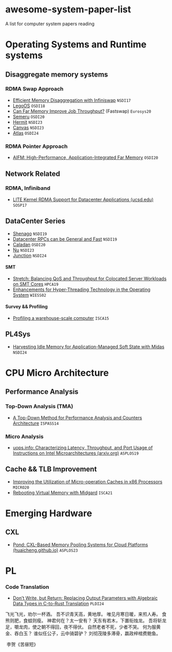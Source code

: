 # awesome-system-paper-list
A list for computer system papers reading

# Operating Systems and Runtime systems

## Disaggregate memory systems

### RDMA Swap Approach

- [Efficient Memory Disaggregation with Infiniswap](https://www.usenix.org/system/files/conference/nsdi17/nsdi17-gu.pdf)  `NSDI17`
- [LegoOS](https://www.usenix.org/system/files/osdi18-shan.pdf) `OSDI18`
- [Can Far Memory Improve Job Throughput?](https://dl.acm.org/doi/pdf/10.1145/3342195.3387522)  (Fastswap)  `Eurosys20`
- [Semeru](https://par.nsf.gov/servlets/purl/10227338) `OSDI20`
- [Hermit](https://www.usenix.org/system/files/nsdi23-qiao.pdf) `NSDI23`
- [Canvas](https://www.usenix.org/system/files/nsdi23-wang-chenxi.pdf) `NSDI23`
- [Atlas](https://www.usenix.org/system/files/osdi24-chen-lei.pdf) `OSDI24`

### RDMA Pointer Approach

- [AIFM: High-Performance, Application-Integrated Far Memory](https://www.usenix.org/system/files/osdi20-ruan.pdf) `OSDI20`

## Network Related

### RDMA, Infiniband

- [LITE Kernel RDMA Support for Datacenter Applications (ucsd.edu)](https://cseweb.ucsd.edu/~yiying/LITE-sosp17.pdf) `SOSP17`

## DataCenter Series

- [Shenago](https://www.usenix.org/system/files/nsdi19-ousterhout.pdf) `NSDI19`
- [Datacenter RPCs can be General and Fast](https://www.usenix.org/system/files/nsdi19-kalia.pdf) `NSDI19`
- [Caladan](https://www.usenix.org/system/files/osdi20-fried.pdf) `OSDI20`
- [Nu](https://www.usenix.org/system/files/nsdi23-ruan.pdf) `NSDI23`
- [Junction](https://www.usenix.org/system/files/nsdi24-fried.pdf) `NSDI24`

#### SMT

- [ Stretch: Balancing QoS and Throughput for Colocated Server Workloads on SMT Cores](https://ease-lab.github.io/ease_website/pubs/STRETCH_HPCA19.pdf) `HPCA19`
- [Enhancements for Hyper-Threading Technology in the Operating System](https://www.usenix.org/legacy/publications/library/proceedings/wiess02/tech/full_papers/nakajima/nakajima.pdf) `WIESS02`

#### Survey && Profiling

- [Profiling a warehouse-scale computer](https://dl.acm.org/doi/pdf/10.1145/2749469.2750392) `ISCA15`



## PL4Sys

- [Harvesting Idle Memory for Application-Managed  Soft State with Midas](https://www.usenix.org/system/files/nsdi24-qiao.pdf) `NSDI24`

# CPU Micro Architecture

## Performance Analysis

### Top-Down Analysis (TMA)

- [A Top-Down Method for Performance Analysis and Counters Architecture](https://rcs.uwaterloo.ca/~ali/cs854-f23/papers/topdown.pdf) `ISPASS14`

### Micro Analysis

- [uops.info: Characterizing Latency, Throughput, and Port Usage of Instructions on Intel Microarchitectures (arxiv.org)](https://arxiv.org/pdf/1810.04610) `ASPLOS19`

## Cache && TLB Improvement

- [Improving the Utilization of Micro-operation Caches in x86 Processors](https://jbk5155.github.io/publications/MICRO_2020.pdf) `MICRO20`
- [Rebooting Virtual Memory with Midgard](https://www.cs.yale.edu/homes/abhishek/sidgupta-isca21.pdf) `ISCA21`



# Emerging Hardware

## CXL

- [Pond: CXL-Based Memory Pooling Systems for Cloud Platforms (huaicheng.github.io)](https://huaicheng.github.io/p/asplos23-pond.pdf) `ASPLOS23`



# PL

### Code Translation

- [Don’t Write, but Return: Replacing Output Parameters with Algebraic Data Types in C-to-Rust Translation](https://dl.acm.org/doi/pdf/10.1145/3656406) `PLDI24`





飞光飞光，劝尔一杯酒。
吾不识青天高，黄地厚。
唯见月寒日暖，来煎人寿。
食熊则肥，食蛙则瘦。
神君何在？太一安有？
天东有若木，下置衔烛龙。
吾将斩龙足，嚼龙肉，使之朝不得回，夜不得伏。
自然老者不死，少者不哭。
何为服黄金、吞白玉？
谁似任公子，云中骑碧驴？
刘彻茂陵多滞骨，嬴政梓棺费鲍鱼。

​					李贺《苦昼短》